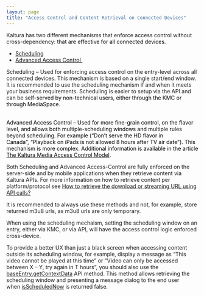 ```yaml
---
layout: page
title: "Access Control and Content Retrieval on Connected Devices"
---
```


<p>
    Kaltura has two different mechanisms that enforce access control without cross-dependency: <span style="color: #000000;">that are effective for all connected devices.</span>
  </p>
  
  <ul>
    <li>
      <a href="#Scheduling">Scheduling</a>
    </li>
    <li>
      <a href="#Advanced">Advanced Access Control </a>
    </li>
  </ul>
  
  <p>
    <a name="Scheduling"></a>Scheduling – Used for enforcing access control on the entry-level across all connected devices. This mechanism is based on a single start/end window. It is recommended to use the scheduling mechanism if and when it meets your business requirements. Scheduling is easier to setup via the API and can be<span style="color: #000000;"> self-served by non-technical users, either through the KMC or through MediaSpace.</span>
  </p>
  
  <p>
    <br /><span style="color: #000000;"><a name="Advanced"></a>Advanced Access Control – Used for more fine-grain control, on the flavor level, and allows both multiple-scheduling windows and multiple rules beyond scheduling. For example (“Don’t serve the HD flavor in Canada”, “Playback on iPads is not allowed 8 hours after TV air date”). This mechanism is more complex. Additional information is available in the article <a href="%20http://kc-public.kaltura.com/kaltura-media-access-control-model#device-specific" target="_blank"><span style="color: #000000;">The Kaltura Media Access Control Model</span></a>.</span>
  </p>
  
  <p>
    Both Scheduling and Advanced Access-Control are fully enforced on the server-side and by mobile applications when they retrieve content via Kaltura APIs. For more information on how to retrieve content per platform/protocol see <a href="{{site.url}}/documentation/Knowledge/how-retrieve-download-or-streaming-url-using-api-calls.html" target="_blank">How to retrieve the download or streaming URL using API calls?</a>
  </p>
  
  <p>
    <a href="{{site.url}}/documentation/Knowledge/how-retrieve-download-or-streaming-url-using-api-calls.html" target="_blank"></a>It is recommended to always use these methods and not, for example, store returned m3u8 urls, as m3u8 urls are only temporary.
  </p>
  
  <p>
    When using the scheduling mechaism, setting the scheduling window on an entry, either via KMC, or via API, will have the access control logic enforced cross-device.
  </p>
  
  <p>
    To provide a better UX than just a black screen when accessing content outside its scheduling window, for example, display a message as “This video cannot be played at this time” or “Video can only be accessed between X – Y, try again in T hours”, you should also use the <a href="https://developer.kaltura.com/api-docs/#/baseEntry.getContextData">baseEntry.getContextData</a> API method. This method allows retrieving the scheduling window and presenting a message dialog to the end user when <a href="https://developer.kaltura.com/api-docs/#/KalturaEntryContextDataResult">isScheduledNow</a> is returned false.
  </p>
